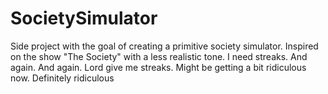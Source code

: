 # SocietySimulator
Side project with the goal of creating a primitive society simulator. Inspired on the show "The Society" with a less realistic tone. I need streaks. And again. And again.
Lord give me streaks. Might be getting a bit ridiculous now. Definitely ridiculous
